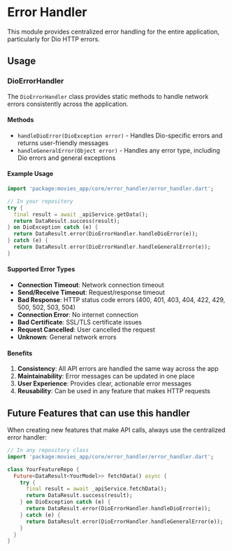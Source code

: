# Error Handler

This module provides centralized error handling for the entire application, particularly for Dio HTTP errors.

## Usage

### DioErrorHandler

The `DioErrorHandler` class provides static methods to handle network errors consistently across the application.

#### Methods

- `handleDioError(DioException error)` - Handles Dio-specific errors and returns user-friendly messages
- `handleGeneralError(Object error)` - Handles any error type, including Dio errors and general exceptions

#### Example Usage

```dart
import 'package:movies_app/core/error_handler/error_handler.dart';

// In your repository
try {
  final result = await _apiService.getData();
  return DataResult.success(result);
} on DioException catch (e) {
  return DataResult.error(DioErrorHandler.handleDioError(e));
} catch (e) {
  return DataResult.error(DioErrorHandler.handleGeneralError(e));
}
```

#### Supported Error Types

- **Connection Timeout**: Network connection timeout
- **Send/Receive Timeout**: Request/response timeout
- **Bad Response**: HTTP status code errors (400, 401, 403, 404, 422, 429, 500, 502, 503, 504)
- **Connection Error**: No internet connection
- **Bad Certificate**: SSL/TLS certificate issues
- **Request Cancelled**: User cancelled the request
- **Unknown**: General network errors

#### Benefits

1. **Consistency**: All API errors are handled the same way across the app
2. **Maintainability**: Error messages can be updated in one place
3. **User Experience**: Provides clear, actionable error messages
4. **Reusability**: Can be used in any feature that makes HTTP requests

## Future Features that can use this handler

When creating new features that make API calls, always use the centralized error handler:

```dart
// In any repository class
import 'package:movies_app/core/error_handler/error_handler.dart';

class YourFeatureRepo {
  Future<DataResult<YourModel>> fetchData() async {
    try {
      final result = await _apiService.fetchData();
      return DataResult.success(result);
    } on DioException catch (e) {
      return DataResult.error(DioErrorHandler.handleDioError(e));
    } catch (e) {
      return DataResult.error(DioErrorHandler.handleGeneralError(e));
    }
  }
}
```

